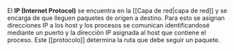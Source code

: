 El **IP (Internet Protocol)** se encuentra en la [[Capa de red|capa de red]] y se encarga de que lleguen paquetes de origen a destino. Para esto se asignan direcciones IP a los host y los procesos se comunican identificandosé mediante un puerto y la dirección IP asignada al host que contiene el proceso. Este [[protocolo]] determina la ruta que debe seguir un paquete.